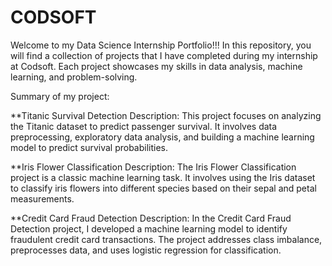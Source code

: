 # CODSOFT
Welcome to my Data Science Internship Portfolio!!! In this repository, you will find a collection of projects that I have completed during my internship at Codsoft. Each project showcases my skills in data analysis, machine learning, and problem-solving. 

Summary of my project:

**Titanic Survival Detection Description: This project focuses on analyzing the Titanic dataset to predict passenger survival. It involves data preprocessing, exploratory data analysis, and building a machine learning model to predict survival probabilities.

**Iris Flower Classification Description: The Iris Flower Classification project is a classic machine learning task. It involves using the Iris dataset to classify iris flowers into different species based on their sepal and petal measurements.

**Credit Card Fraud Detection Description: In the Credit Card Fraud Detection project, I developed a machine learning model to identify fraudulent credit card transactions. The project addresses class imbalance, preprocesses data, and uses logistic regression for classification.
